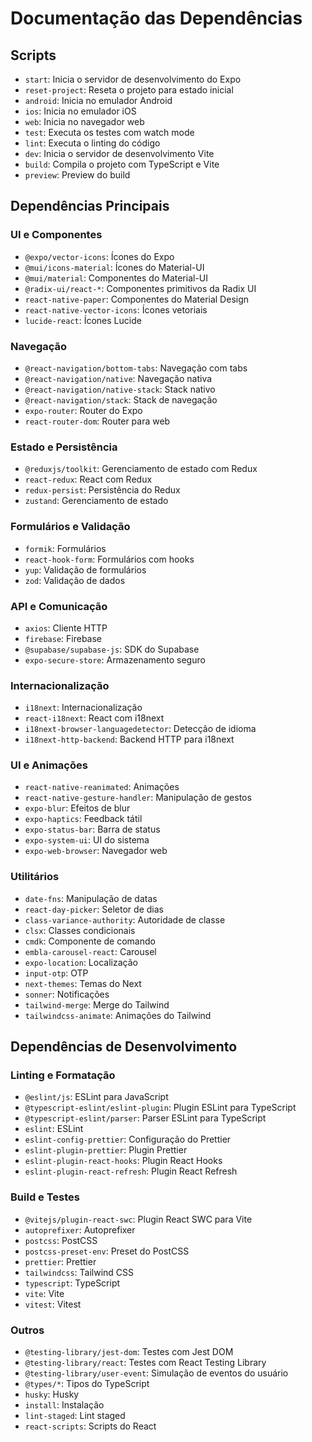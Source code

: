 # Documentação das Dependências

## Scripts
- `start`: Inicia o servidor de desenvolvimento do Expo
- `reset-project`: Reseta o projeto para estado inicial
- `android`: Inicia no emulador Android
- `ios`: Inicia no emulador iOS
- `web`: Inicia no navegador web
- `test`: Executa os testes com watch mode
- `lint`: Executa o linting do código
- `dev`: Inicia o servidor de desenvolvimento Vite
- `build`: Compila o projeto com TypeScript e Vite
- `preview`: Preview do build

## Dependências Principais

### UI e Componentes
- `@expo/vector-icons`: Ícones do Expo
- `@mui/icons-material`: Ícones do Material-UI
- `@mui/material`: Componentes do Material-UI
- `@radix-ui/react-*`: Componentes primitivos da Radix UI
- `react-native-paper`: Componentes do Material Design
- `react-native-vector-icons`: Ícones vetoriais
- `lucide-react`: Ícones Lucide

### Navegação
- `@react-navigation/bottom-tabs`: Navegação com tabs
- `@react-navigation/native`: Navegação nativa
- `@react-navigation/native-stack`: Stack nativo
- `@react-navigation/stack`: Stack de navegação
- `expo-router`: Router do Expo
- `react-router-dom`: Router para web

### Estado e Persistência
- `@reduxjs/toolkit`: Gerenciamento de estado com Redux
- `react-redux`: React com Redux
- `redux-persist`: Persistência do Redux
- `zustand`: Gerenciamento de estado

### Formulários e Validação
- `formik`: Formulários
- `react-hook-form`: Formulários com hooks
- `yup`: Validação de formulários
- `zod`: Validação de dados

### API e Comunicação
- `axios`: Cliente HTTP
- `firebase`: Firebase
- `@supabase/supabase-js`: SDK do Supabase
- `expo-secure-store`: Armazenamento seguro

### Internacionalização
- `i18next`: Internacionalização
- `react-i18next`: React com i18next
- `i18next-browser-languagedetector`: Detecção de idioma
- `i18next-http-backend`: Backend HTTP para i18next

### UI e Animações
- `react-native-reanimated`: Animações
- `react-native-gesture-handler`: Manipulação de gestos
- `expo-blur`: Efeitos de blur
- `expo-haptics`: Feedback tátil
- `expo-status-bar`: Barra de status
- `expo-system-ui`: UI do sistema
- `expo-web-browser`: Navegador web

### Utilitários
- `date-fns`: Manipulação de datas
- `react-day-picker`: Seletor de dias
- `class-variance-authority`: Autoridade de classe
- `clsx`: Classes condicionais
- `cmdk`: Componente de comando
- `embla-carousel-react`: Carousel
- `expo-location`: Localização
- `input-otp`: OTP
- `next-themes`: Temas do Next
- `sonner`: Notificações
- `tailwind-merge`: Merge do Tailwind
- `tailwindcss-animate`: Animações do Tailwind

## Dependências de Desenvolvimento

### Linting e Formatação
- `@eslint/js`: ESLint para JavaScript
- `@typescript-eslint/eslint-plugin`: Plugin ESLint para TypeScript
- `@typescript-eslint/parser`: Parser ESLint para TypeScript
- `eslint`: ESLint
- `eslint-config-prettier`: Configuração do Prettier
- `eslint-plugin-prettier`: Plugin Prettier
- `eslint-plugin-react-hooks`: Plugin React Hooks
- `eslint-plugin-react-refresh`: Plugin React Refresh

### Build e Testes
- `@vitejs/plugin-react-swc`: Plugin React SWC para Vite
- `autoprefixer`: Autoprefixer
- `postcss`: PostCSS
- `postcss-preset-env`: Preset do PostCSS
- `prettier`: Prettier
- `tailwindcss`: Tailwind CSS
- `typescript`: TypeScript
- `vite`: Vite
- `vitest`: Vitest

### Outros
- `@testing-library/jest-dom`: Testes com Jest DOM
- `@testing-library/react`: Testes com React Testing Library
- `@testing-library/user-event`: Simulação de eventos do usuário
- `@types/*`: Tipos do TypeScript
- `husky`: Husky
- `install`: Instalação
- `lint-staged`: Lint staged
- `react-scripts`: Scripts do React